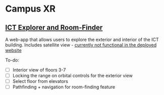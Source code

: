 # Campus XR

## [ICT Explorer and Room-Finder](https://lambent-travesseiro-cd3e26.netlify.app/)
A web-app that allows users to explore the exterior and interior of the ICT building. Includes satellite view - [currently not functional in the deployed website](https://www.youtube.com/watch?v=9DNXjZOiDVA)

To-do:
- [ ] Interior view of floors 3-7
- [ ] Locking the range on orbital controls for the exterior view
- [ ] Select floor from elevators
- [ ] Pathfinding + navigation for room-finding feature
